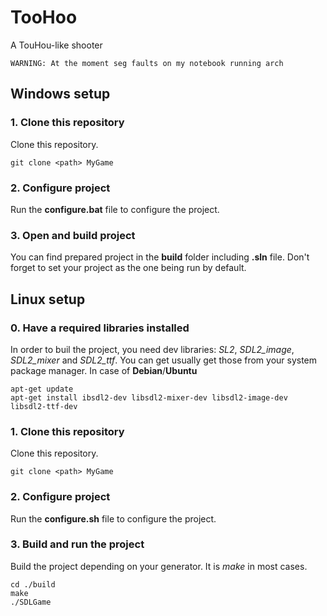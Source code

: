 # TooHoo
A TouHou-like shooter
~~~
WARNING: At the moment seg faults on my notebook running arch
~~~
## Windows setup
### 1. Clone this repository
Clone this repository.
~~~
git clone <path> MyGame
~~~

### 2. Configure project
Run the **configure.bat** file to configure the project.

### 3. Open and build project
You can find prepared project in the **build** folder including **.sln** file.
Don't forget to set your project as the one being run by default.

## Linux setup
### 0. Have a required libraries installed
In order to buil the project, you need dev libraries: *SL2*, *SDL2_image*, *SDL2_mixer* and *SDL2_ttf*.
You can get usually get those from your system package manager. In case of **Debian**/**Ubuntu**
~~~
apt-get update
apt-get install ibsdl2-dev libsdl2-mixer-dev libsdl2-image-dev libsdl2-ttf-dev
~~~
### 1. Clone this repository
Clone this repository.
~~~
git clone <path> MyGame
~~~

### 2. Configure project
Run the **configure.sh** file to configure the project.

### 3. Build and run the project
Build the project depending on your generator. It is *make* in most cases.
~~~
cd ./build
make
./SDLGame
~~~
